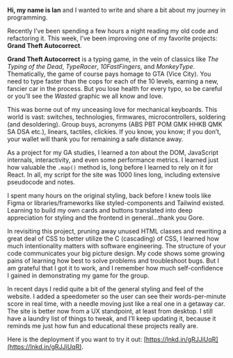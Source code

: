 
**Hi, my name is Ian** and I wanted to write and share a bit about my journey in programming.  


Recently I’ve been spending a few hours a night reading my old code and refactoring it. This week, I’ve been improving one of my favorite projects: **Grand Theft Autocorrect**.  


**Grand Theft Autocorrect** is a typing game, in the vein of classics like _The Typing of the Dead_, _TypeRacer_, _10FastFingers_, and _MonkeyType_. Thematically, the game of course pays homage to GTA (Vice City). You need to type faster than the cops for each of the 10 levels, earning a new, fancier car in the process. But you lose health for every typo, so be careful or you’ll see the _Wasted_ graphic we all know and love.    
  
This was borne out of my unceasing love for mechanical keyboards. This world is vast: switches, technologies, firmwares, microcontrollers, soldering (and desoldering). Group buys, acronyms (ABS PBT POM GMK HHKB QMK SA DSA etc.), linears, tactiles, clickies. If you know, you know; if you don’t, your wallet will thank you for remaining a safe distance away.  


As a project for my GA studies, I learned a _ton_ about the DOM, JavaScript internals, interactivity, and even some performance metrics. I learned just how valuable the `.map()` method is, long before I learned to rely on it for React. In all, my script for the site was 1000 lines long, including extensive pseudocode and notes.  


I spent many hours on the original styling, back before I knew tools like Figma or libraries/frameworks like styled-components and Tailwind existed. Learning to build my own cards and buttons translated into deep appreciation for styling and the frontend in general…thank you Gore.  


In revisiting this project, pruning away unused HTML classes and rewriting a great deal of CSS to better utilize the C (cascading) of CSS, I learned how much intentionality matters with software engineering. The structure of your code communicates your big picture design. My code shows some growing pains of learning how best to solve problems and troubleshoot bugs. But I am grateful that I got it to work, and I remember how much self-confidence I gained in demonstrating my game for the group.  


In recent days I redid quite a bit of the general styling and feel of the website. I added a speedometer so the user can see their words-per-minute score in real time, with a needle moving just like a real one in a getaway car. The site is better now from a UX standpoint, at least from desktop. I still have a laundry list of things to tweak, and I’ll keep updating it, because it reminds me just how fun and educational these projects really are.  


Here is the deployment if you want to try it out: [https://lnkd.in/gRJJiUqR](https://lnkd.in/gRJJiUqR).
